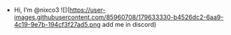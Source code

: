 - Hi, I’m @nixco3
![](https://user-images.githubusercontent.com/85960708/179633330-b4526dc2-6aa9-4c19-9e7b-194cf3f27ad5.png add me in discord)
